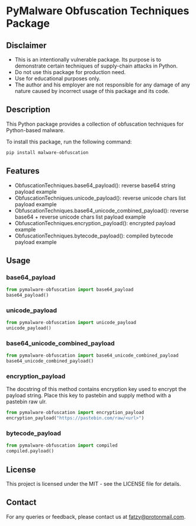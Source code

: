 # PyMalware Obfuscation Techniques Package

## Disclaimer

- This is an intentionally vulnerable package. Its purpose is to demonstrate certain techniques of supply-chain attacks in Python.
- Do not use this package for production need.
- Use for educational purposes only.
- The author and his employer are not responsible for any damage of any nature caused by incorrect usage of this package and its code.

## Description

This Python package provides a collection of obfuscation techniques for Python-based malware.

To install this package, run the following command:

```bash
pip install malware-obfuscation
```

## Features

- ObfuscationTechniques.base64_payload(): reverse base64 string payload example
- ObfuscationTechniques.unicode_payload(): reverse unicode chars list payload example
- ObfuscationTechniques.base64_unicode_combined_payload(): reverse base64 + reverse unicode chars list payload example
- ObfuscationTechniques.encryption_payload(): encrypted payload example
- ObfuscationTechniques.bytecode_payload(): compiled bytecode payload example

## Usage

### base64_payload

```python
from pymalware-obfuscation import base64_payload
base64_payload()
```

### unicode_payload

```python
from pymalware-obfuscation import unicode_payload
unicode_payload()
```

### base64_unicode_combined_payload

```python
from pymalware-obfuscation import base64_unicode_combined_payload
base64_unicode_combined_payload()
```

### encryption_payload

The docstring of this method contains encryption key used to encrypt the payload string.
Place this key to pastebin and supply method with a pastebin raw ulr.

```python
from pymalware-obfuscation import encryption_payload
encryption_payload("https://pastebin.com/raw/<url>")
```

### bytecode_payload

```python
from pymalware-obfuscation import compiled
compiled.payload()
```

## License

This project is licensed under the MIT - see the LICENSE file for details.

## Contact

For any queries or feedback, please contact us at fatzy@protonmail.com.
